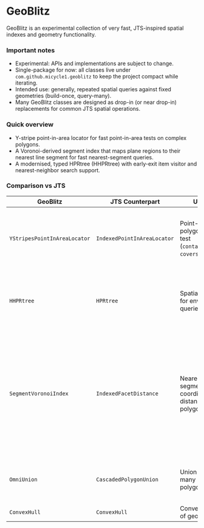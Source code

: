 # GeoBlitz

GeoBlitz is an experimental collection of very fast, JTS-inspired spatial indexes and geometry functionality.

### Important notes
- Experimental: APIs and implementations are subject to change.
- Single-package for now: all classes live under `com.github.micycle1.geoblitz` to keep the project compact while iterating.
- Intended use: generally, repeated spatial queries against fixed geometries (build-once, query-many).
- Many GeoBlitz classes are designed as drop-in (or near drop-in) replacements for common JTS spatial operations.

### Quick overview
- Y-stripe point-in-area locator for fast point-in-area tests on complex polygons.
- A Voronoi-derived segment index that maps plane regions to their nearest line segment for fast nearest-segment queries.
- A modernised, typed HPRtree (HHPRtree) with early-exit item visitor and nearest-neighbor search support.

### Comparison vs JTS
| GeoBlitz | JTS Counterpart | Use | Notes | Speedup |  |
|---|---|---|---|---|---|
| `YStripesPointInAreaLocator` | `IndexedPointInAreaLocator` | Point-in-polygon/area test (`contains`, `covers`, etc.) | Per-polygon Y-stripe locators + STRtree for multi-polygons. Reduces candidate segments per query. | ~4x |  |
| `HHPRtree` | `HPRtree` | Spatial index for envelope queries | HHPRtree is typed (`<T>`) variant of HPRtree, and offers a `nearestNeighbor()` method based on "best-first" search | ... |  |
| `SegmentVoronoiIndex` | `IndexedFacetDistance` | Nearest line segment to a coordinate / distance to a polygon | Fast spatial index for approximate nearest-segment queries using a Voronoi-based partitioning of the plane. O(log n) average query. Note: approximates true nearest-segment queries by sampling; accuracy depends on sample spacing. | ~4x |  |
| `OmniUnion` | `CascadedPolygonUnion` | Union of many polygons | Faster union of many polygons by using a spatial index to find likely intersecting polygons. | TBD |  |
| `ConvexHull` | `ConvexHull` | Convex hull of geometry | TBD |  |